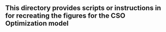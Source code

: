 ## This directory provides scripts or instructions in for recreating the figures for the CSO Optimization model
